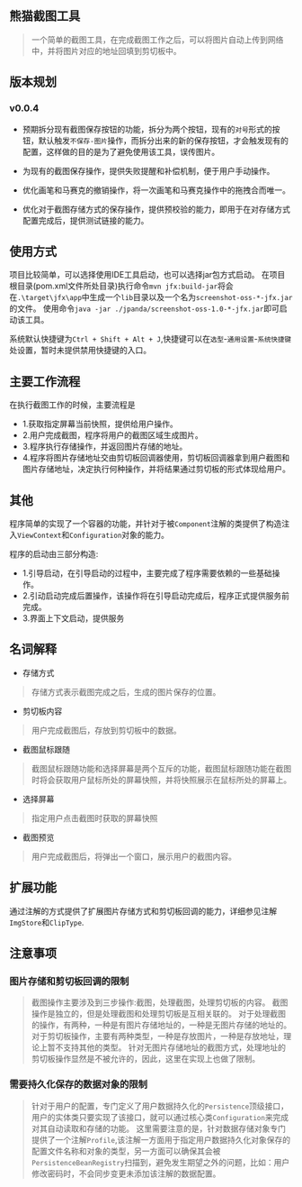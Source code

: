 ## 熊猫截图工具
> 一个简单的截图工具，在完成截图工作之后，可以将图片自动上传到网络中，并将图片对应的地址回填到剪切板中。

## 版本规划
### v0.0.4
- 预期拆分现有截图保存按钮的功能，拆分为两个按钮，现有的`对号`形式的按钮，默认触发`不保存-图片`操作，而拆分出来的新的保存按钮，才会触发现有的配置，这样做的目的是为了避免使用该工具，误传图片。

- 为现有的截图保存操作，提供失败提醒和补偿机制，便于用户手动操作。

- 优化画笔和马赛克的撤销操作，将一次画笔和马赛克操作中的拖拽合而唯一。

- 优化对于截图存储方式的保存操作，提供预校验的能力，即用于在对存储方式配置完成后，提供测试链接的能力。

## 使用方式
项目比较简单，可以选择使用IDE工具启动，也可以选择jar包方式启动。
在项目根目录(pom.xml文件所处目录)执行命令`mvn jfx:build-jar`将会在`.\target\jfx\app`中生成一个`lib`目录以及一个名为`screenshot-oss-*-jfx.jar`的文件。
使用命令`java -jar ./jpanda/screenshot-oss-1.0-*-jfx.jar`即可启动该工具。

系统默认快捷键为`Ctrl + Shift + Alt + J`,快捷键可以在`选型`-`通用设置`-`系统快捷键`处设置，暂时未提供禁用快捷键的入口。


## 主要工作流程
在执行截图工作的时候，主要流程是 
- 1.获取指定屏幕当前快照，提供给用户操作。
- 2.用户完成截图，程序将用户的截图区域生成图片。
- 3.程序执行存储操作，并返回图片存储的地址。
- 4.程序将图片存储地址交由剪切板回调器使用，剪切板回调器拿到用户截图和图片存储地址，决定执行何种操作，并将结果通过剪切板的形式体现给用户。

## 其他
程序简单的实现了一个容器的功能，并针对于被`Component`注解的类提供了构造注入`ViewContext`和`Configuration`对象的能力。

程序的启动由三部分构造:
- 1.引导启动，在引导启动的过程中，主要完成了程序需要依赖的一些基础操作。
- 2.引动启动完成后置操作，该操作将在引导启动完成后，程序正式提供服务前完成。
- 3.界面上下文启动，提供服务
## 名词解释
- 存储方式 
> 存储方式表示截图完成之后，生成的图片保存的位置。
- 剪切板内容
> 用户完成截图后，存放到剪切板中的数据。
- 截图鼠标跟随
> 截图鼠标跟随功能和选择屏幕是两个互斥的功能，截图鼠标跟随功能在截图时将会获取用户鼠标所处的屏幕快照，并将快照展示在鼠标所处的屏幕上。
- 选择屏幕
> 指定用户点击截图时获取的屏幕快照
- 截图预览
> 用户完成截图后，将弹出一个窗口，展示用户的截图内容。
## 扩展功能
通过注解的方式提供了扩展图片存储方式和剪切板回调的能力，详细参见注解`ImgStore`和`ClipType`.

## 注意事项
### 图片存储和剪切板回调的限制
> 截图操作主要涉及到三步操作:截图，处理截图，处理剪切板的内容。
截图操作是独立的，但是处理截图和处理剪切板是互相关联的。
对于处理截图的操作，有两种，一种是有图片存储地址的，一种是无图片存储的地址的。
对于剪切板操作，主要有两种类型，一种是存放图片，一种是存放地址，理论上暂不支持其他的类型。
针对无图片存储地址的截图方式，处理地址的剪切板操作显然是不被允许的，因此，这里在实现上也做了限制。
### 需要持久化保存的数据对象的限制
> 针对于用户的配置，专门定义了用户数据持久化的`Persistence`顶级接口，用户的实体类只要实现了该接口，就可以通过核心类`Configuration`来完成对其自动读取和存储的功能。
这里需要注意的是，针对数据存储对象专门提供了一个注解`Profile`,该注解一方面用于指定用户数据持久化对象保存的配置文件名称和对象的类型，另一方面可以确保其会被`PersistenceBeanRegistry`扫描到，避免发生期望之外的问题，比如：用户修改密码时，不会同步变更未添加该注解的数据配置。

